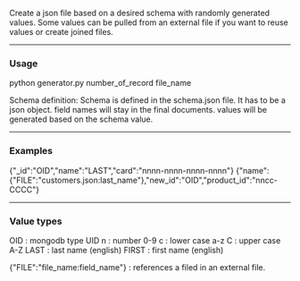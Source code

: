 Create a json file based on a desired schema with randomly generated values.
Some values can be pulled from an external file if you want to reuse values or create joined files.

<hr>
<h3>Usage</h3>
python generator.py number_of_record file_name


Schema definition:
Schema is defined in the schema.json file.
It has to be a json object.
field names will stay in the final documents.
values will be generated based on the schema value.

<hr>
<h3>Examples</h3> 


{"_id":"OID","name":"LAST","card":"nnnn-nnnn-nnnn-nnnn"}
{"name":{"FILE":"customers.json:last_name"},"new_id":"OID","product_id":"nncc-CCCC"}


<hr>
<h3>Value types</h3>
OID : mongodb type UID
n : number 0-9
c : lower case a-z
C : upper case A-Z
LAST : last name (english)
FIRST : first name (english)

{"FILE":"file_name:field_name"} : references a filed in an external file.


